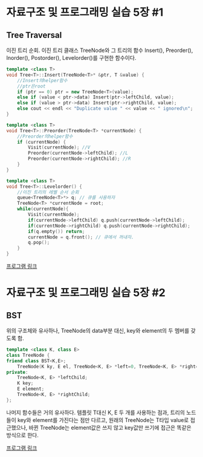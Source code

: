 # 자료구조 및 프로그래밍 실습 5장 #1
## Tree Traversal

이진 트리 순회. 
이진 트리 클래스 TreeNode와 그 트리의 함수 Insert(), Preorder(), Inorder(), Postorder(),
Levelorder()를 구현한 함수이다.


```cpp
template <class T>
void Tree<T>::Insert(TreeNode<T>* &ptr, T &value) { 
    //Insert의helper함수
    //ptr은root
    if (ptr == 0) ptr = new TreeNode<T>(value);
    else if (value < ptr->data) Insert(ptr->leftChild, value);
    else if (value > ptr->data) Insert(ptr->rightChild, value);
    else cout << endl << "Duplicate value " << value << " ignored\n";
}
```
```cpp
template <class T>
void Tree<T>::Preorder(TreeNode<T> *currentNode) { 
    //Preorder의helper함수
    if (currentNode) {
        Visit(currentNode); //V
        Preorder(currentNode->leftChild); //L
        Preorder(currentNode->rightChild); //R
    }   
}
```
~~~cpp
template <class T>
void Tree<T>::Levelorder() {
    //이진 트리의 레벨 순서 순회
    queue<TreeNode<T>*> q; // 큐를 사용하자
    TreeNode<T> *currentNode = root;
    while(currentNode){
        Visit(currentNode);
        if(currentNode->leftChild) q.push(currentNode->leftChild);
        if(currentNode->rightChild) q.push(currentNode->rightChild);
        if(q.empty()) return;
        currentNode = q.front(); // 큐에서 꺼내자.
        q.pop();
    }
}
~~~

[프로그램 링크](https://github.com/tyshim0118/DataStructure-Programming/blob/main/5장%20실습%20Part%201%20.md)

# 자료구조 및 프로그래밍 실습 5장 #2
## BST

위의 구조체와 유사하나, TreeNode의 data부분 대신, key와 element의 두 멤버를 갖도록 함.
~~~cpp
template <class K, class E>
class TreeNode {
friend class BST<K,E>;
    TreeNode(K ky, E el, TreeNode<K, E> *left=0, TreeNode<K, E> *right=0) : key(ky), element(el), leftChild(left), rightChild(right) { }
private:
    TreeNode<K, E> *leftChild;
    K key;
    E element;
    TreeNode<K, E> *rightChild;
};
~~~
나머지 함수들은 거의 유사하다. 템플릿 T대신 K, E 두 개를 사용하는 점과, 트리의 노드들이 key와 element를
가진다는 점만 다르고, 원래의 TreeNode는 T타입 value로 접근했으나, 바뀐 TreeNode는 element값은 쓰지
않고 key값만 쓰기에 접근은 똑같은 방식으로 한다.

[프로그램 링크](https://github.com/tyshim0118/DataStructure-Programming/blob/main/5장%20실습%20Part%202%20.md)
